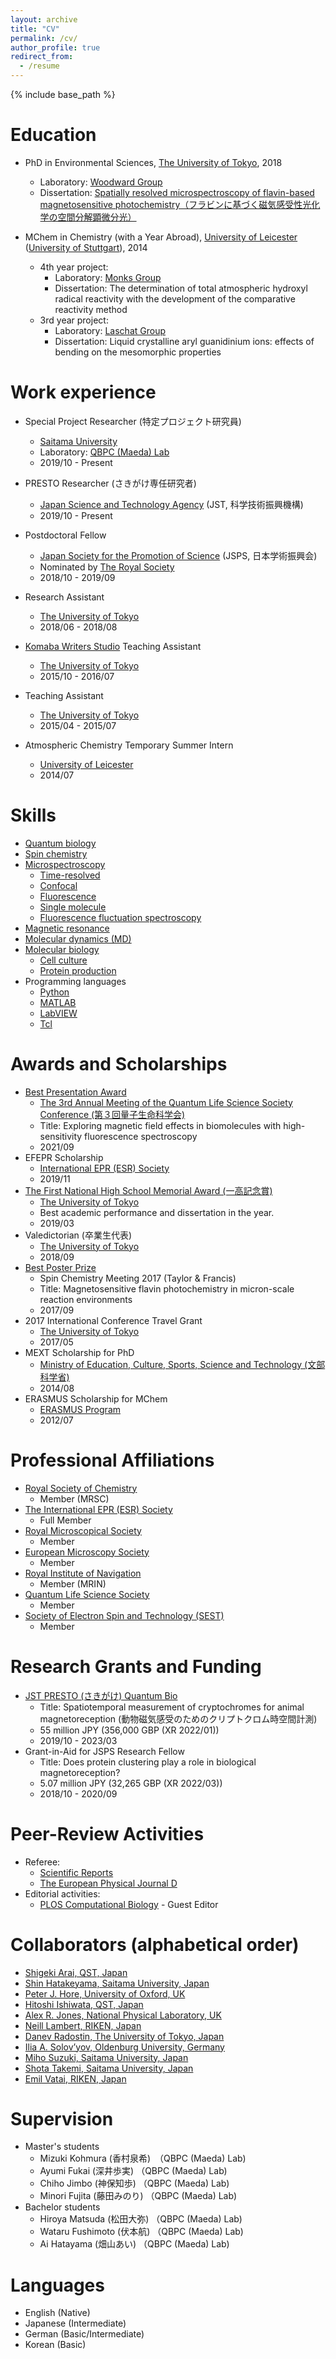 ```yaml
---
layout: archive
title: "CV"
permalink: /cv/
author_profile: true
redirect_from:
  - /resume
---
```


{% include base_path %}

Education
======
* PhD in Environmental Sciences, [The University of Tokyo](https://www.u-tokyo.ac.jp/en/), 2018
  * Laboratory: [Woodward Group](http://opes.c.u-tokyo.ac.jp/spinchem/)
  * Dissertation: [Spatially resolved microspectroscopy of flavin-based magnetosensitive photochemistry（フラビンに基づく磁気感受性光化学の空間分解顕微分光）](https://iss.ndl.go.jp/books/R100000039-I003043870-00?ar=4e1f&lat=&lng=)
  
* MChem in Chemistry (with a Year Abroad), [University of Leicester](https://le.ac.uk/) ([University of Stuttgart](https://www.uni-stuttgart.de/en/)), 2014
  * 4th year project:
	* Laboratory: [Monks Group](https://www2.le.ac.uk/departments/chemistry/people/academic-staff/paul_s_monks)
	* Dissertation: The determination of total atmospheric hydroxyl radical reactivity with the development of the comparative reactivity method  
  * 3rd year project:
	* Laboratory: [Laschat Group](https://www.ioc.uni-stuttgart.de/en/research/ak-laschat/)
	* Dissertation: Liquid crystalline aryl guanidinium ions: effects of bending on the mesomorphic properties

Work experience
======
* Special Project Researcher (特定プロジェクト研究員)
  * [Saitama University](http://en.saitama-u.ac.jp/)
  * Laboratory: [QBPC (Maeda) Lab](http://park.saitama-u.ac.jp/~maedalab/homeEng.html)
  * 2019/10 - Present

* PRESTO Researcher (さきがけ専任研究者)
  * [Japan Science and Technology Agency](https://www.jst.go.jp/EN/) (JST, 科学技術振興機構)
  * 2019/10 - Present
  
* Postdoctoral Fellow
  * [Japan Society for the Promotion of Science](https://www.jsps.go.jp/english/) (JSPS, 日本学術振興会)
  * Nominated by [The Royal Society](https://royalsociety.org/)
  * 2018/10 - 2019/09
  
* Research Assistant
  * [The University of Tokyo](https://www.u-tokyo.ac.jp/en/)
  * 2018/06 - 2018/08
  
* [Komaba Writers Studio](https://ale2.c.u-tokyo.ac.jp/ale_web/) Teaching Assistant
  * [The University of Tokyo](https://www.u-tokyo.ac.jp/en/)
  * 2015/10 - 2016/07

* Teaching Assistant
  * [The University of Tokyo](https://www.u-tokyo.ac.jp/en/)
  * 2015/04 - 2015/07
  
* Atmospheric Chemistry Temporary Summer Intern
  * [University of Leicester](https://le.ac.uk/)
  * 2014/07
  
Skills
======
* [Quantum biology](https://en.wikipedia.org/wiki/Quantum_biology)
* [Spin chemistry](https://spin-chemistry-community.github.io/)
* [Microspectroscopy](https://en.wikipedia.org/wiki/Micro-spectrophotometry)
  * [Time-resolved](https://en.wikipedia.org/wiki/Time-resolved_spectroscopy)
  * [Confocal](https://en.wikipedia.org/wiki/Confocal_microscopy)
  * [Fluorescence](https://en.wikipedia.org/wiki/Fluorescence_microscope)
  * [Single molecule](https://en.wikipedia.org/wiki/Single-molecule_experiment)
  * [Fluorescence fluctuation spectroscopy](https://en.wikipedia.org/wiki/Fluorescence_correlation_spectroscopy)
* [Magnetic resonance](https://en.wikipedia.org/wiki/Electron_paramagnetic_resonance)
* [Molecular dynamics (MD)](https://en.wikipedia.org/wiki/Molecular_dynamics)
* [Molecular biology](https://en.wikipedia.org/wiki/Molecular_biology)
  * [Cell culture](https://en.wikipedia.org/wiki/Cell_culture)
  * [Protein production](https://en.wikipedia.org/wiki/Protein_production)
* Programming languages
  * [Python](https://www.python.org/)
  * [MATLAB](http://www.mathworks.com)
  * [LabVIEW](https://www.ni.com/en-us/shop/labview.html)
  * [Tcl](https://www.tcl.tk/)
    
Awards and Scholarships
======
* [Best Presentation Award](http://www.saitama-u.ac.jp/news_archives/2021-1026-1029-9.html)
  * [The 3rd Annual Meeting of the Quantum Life Science Society Conference (第３回量子生命科学会)](https://quliss.org/3rdconference)
  * Title: Exploring magnetic field effects in biomolecules with high-sensitivity fluorescence spectroscopy
  * 2021/09
* EFEPR Scholarship
  * [International EPR (ESR) Society](https://ieprs.org/)
  * 2019/11
* [The First National High School Memorial Award (一高記念賞)](https://ja.wikipedia.org/wiki/%E4%B8%80%E9%AB%98%E8%A8%98%E5%BF%B5%E8%B3%9E)
  * [The University of Tokyo](https://www.u-tokyo.ac.jp/en/)
  * Best academic performance and dissertation in the year.
  * 2019/03
* Valedictorian (卒業生代表)
  * [The University of Tokyo](https://www.u-tokyo.ac.jp/en/)
  * 2018/09
* [Best Poster Prize](http://gpes.c.u-tokyo.ac.jp/student-life/Antill%20Lewis%20SCM2017%20report.pdf)
  * Spin Chemistry Meeting 2017 (Taylor & Francis)
  * Title: Magnetosensitive flavin photochemistry in micron-scale reaction environments
  * 2017/09
* 2017 International Conference Travel Grant
  * [The University of Tokyo](https://www.u-tokyo.ac.jp/en/)
  * 2017/05
* MEXT Scholarship for PhD
  * [Ministry of Education, Culture, Sports, Science and Technology (文部科学省)](https://www.mext.go.jp/en/)
  * 2014/08
* ERASMUS Scholarship for MChem 
  * [ERASMUS Program](https://www.erasmusprogramme.com/post/scholarships)
  * 2012/07

Professional Affiliations
======
* [Royal Society of Chemistry](https://www.rsc.org/)
  * Member (MRSC)
* [The International EPR (ESR) Society](https://ieprs.org/)
  * Full Member
* [Royal Microscopical Society](https://www.rms.org.uk/)
  * Member  
* [European Microscopy Society](https://www.eurmicsoc.org/en/)
  * Member  
* [Royal Institute of Navigation](https://rin.org.uk/)
  * Member (MRIN)  
* [Quantum Life Science Society](http://jsqls.kenkyuukai.jp/special/?id=25164)
  * Member
* [Society of Electron Spin and Technology (SEST)](http://www.sest.gr.jp/en/)
  * Member

Research Grants and Funding
======
* [JST PRESTO (さきがけ) Quantum Bio](https://www.jst.go.jp/kisoken/presto/en/research_area/ongoing/areah29-1.html)
  * Title: Spatiotemporal measurement of cryptochromes for animal magnetoreception (動物磁気感受のためのクリプトクロム時空間計測)
  * 55 million JPY (356,000 GBP (XR 2022/01))
  * 2019/10 - 2023/03
* Grant-in-Aid for JSPS Research Fellow
  * Title: Does protein clustering play a role in biological magnetoreception?
  * 5.07 million JPY (32,265 GBP (XR 2022/03))
  * 2018/10 - 2020/09
  
Peer-Review Activities
======
* Referee: 
	* [Scientific Reports](https://www.nature.com/srep/)
	* [The European Physical Journal D](https://www.springer.com/journal/10053)
* Editorial activities:
	* [PLOS Computational Biology](https://journals.plos.org/ploscompbiol/) - Guest Editor
	
Collaborators (alphabetical order)
======
* [Shigeki Arai, QST, Japan](https://www.researchgate.net/profile/Shigeki-Arai)
* [Shin Hatakeyama, Saitama University, Japan](http://s-read.saitama-u.ac.jp/researchers/pages/researcher_en/TShSseBx)
* [Peter J. Hore, University of Oxford, UK](http://hore.chem.ox.ac.uk/index.shtml)
* [Hitoshi Ishiwata, QST, Japan](https://researchmap.jp/hitoshimv01)
* [Alex R. Jones, National Physical Laboratory, UK](https://www.npl.co.uk/people/alex-jones)
* [Neill Lambert, RIKEN, Japan](https://www.researchgate.net/profile/Neill-Lambert)
* [Danev Radostin, The University of Tokyo, Japan](https://danevlab.m.u-tokyo.ac.jp/)
* [Ilia A. Solov’yov, Oldenburg University, Germany](https://quantbiolab.com/)
* [Miho Suzuki, Saitama University, Japan](http://s-read.saitama-u.ac.jp/researchers/pages/researcher_en/BmhusmBx)
* [Shota Takemi, Saitama University, Japan](http://s-read.saitama-u.ac.jp/researchers/pages/researcher_en/qVvUJhMx)
* [Emil Vatai, RIKEN, Japan](https://vatai.github.io/)

Supervision
======
* Master's students
	* Mizuki Kohmura (香村泉希)　（QBPC (Maeda) Lab)
	* Ayumi Fukai (深井歩実) （QBPC (Maeda) Lab)
	* Chiho Jimbo (神保知歩) （QBPC (Maeda) Lab)
	* Minori Fujita (藤田みのり) （QBPC (Maeda) Lab)
* Bachelor students
	* Hiroya Matsuda (松田大弥) （QBPC (Maeda) Lab)
	* Wataru Fushimoto (伏本航) （QBPC (Maeda) Lab)
	* Ai Hatayama (畑山あい) （QBPC (Maeda) Lab)

Languages
======
* English (Native)
* Japanese (Intermediate)
* German (Basic/Intermediate)
* Korean (Basic)
